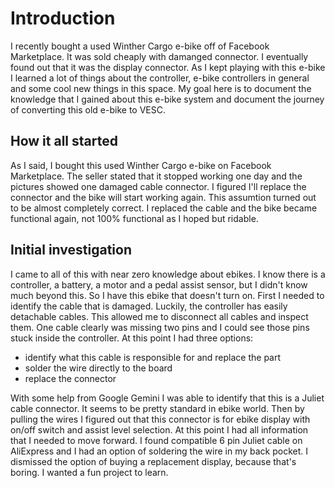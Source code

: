 # Introduction

I recently bought a used Winther Cargo e-bike off of Facebook Marketplace. It was sold cheaply with damanged connector. I eventually found out that it was the display connector.
As I kept playing with this e-bike I learned a lot of things about the controller, e-bike controllers in general and some cool new things in this space. My goal here is to document the knowledge that I gained about this e-bike system and document the journey of converting this old e-bike to VESC.

## How it all started
As I said, I bought this used Winther Cargo e-bike on Facebook Marketplace. The seller stated that it stopped working one day and the pictures showed one damaged cable connector. I figured I'll replace the connector and the bike will start working again. This assumtion turned out to be almost completely correct. I replaced the cable and the bike became functional again, not 100% functional as I hoped but ridable.

## Initial investigation
I came to all of this with near zero knowledge about ebikes. I know there is a controller, a battery, a motor and a pedal assist sensor, but I didn't know much beyond this. So I have this ebike that doesn't turn on. First I needed to identify the cable that is damaged. Luckily, the controller has easily detachable cables. This allowed me to disconnect all cables and inspect them. One cable clearly was missing two pins and I could see those pins stuck inside the controller. At this point I had three options:
* identify what this cable is responsible for and replace the part
* solder the wire directly to the board
* replace the connector

With some help from Google Gemini I was able to identify that this is a Juliet cable connector. It seems to be pretty standard in ebike world. Then by pulling the wires I figured out that this connector is for ebike display with on/off switch and assist level selection. At this point I had all information that I needed to move forward. I found compatible 6 pin Juliet cable on AliExpress and I had an option of soldering the wire in my back pocket. I dismissed the option of buying a replacement display, because that's boring. I wanted a fun project to learn.
